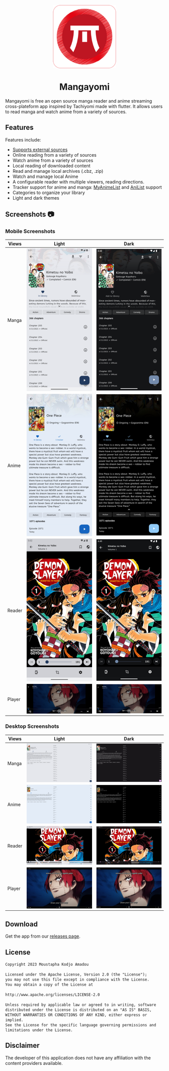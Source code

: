 <p align="center">
 <img width=200px height=200px src="assets/app_icons/icon-red.png"/>
</p>

<h1 align="center"> Mangayomi </h1>

Mangayomi is free an open source manga reader and anime streaming cross-plateform app inspired by Tachiyomi made with flutter. It allows users to read manga and watch anime from a variety of sources.

## Features

Features include:
* [Supports external sources](https://github.com/kodjodevf/mangayomi-extensions)
* Online reading from a variety of sources
* Watch anime from a variety of sources
* Local reading of downloaded content
* Read and manage local archives (.cbz, .zip)
* Watch and manage local Anime
* A configurable reader with multiple viewers, reading directions.
* Tracker support for anime and manga: [MyAnimeList](https://myanimelist.net/) and [AniList](https://anilist.co/) support
* Categories to organize your library
* Light and dark themes

## Screenshots :camera:

### Mobile Screenshots                                                                                                                
| Views    |  Light                                                     |  Dark                                                        |
| -------- | ---------------------------------------------------------- | ------------------------------------------------------------ |
| Manga    |  ![mobile_manga_light](screenshots/mobile_manga_light.png)     |![mobile_manga_dark](screenshots/mobile_manga_dark.png)      |
| Anime    |  ![mobile_anime_light](screenshots/mobile_anime_light.png)     |![mobile_anime_dark](screenshots/mobile_anime_dark.png)      |
| Reader   |  ![mobile_reader_light](screenshots/mobile_reader_light.png)   |![mobile_reader_dark](screenshots/mobile_reader_dark.png) |
| Player   |  ![mobile_anime_player](screenshots/mobile_anime_player.png)|![mobile_anime_player](screenshots/mobile_anime_player.png)|

### Desktop Screenshots                                                                                                                
| Views    |  Light                                                     |  Dark                                                        |
| -------- | ---------------------------------------------------------- | ------------------------------------------------------------ |
| Manga    |  ![desktop_manga_light](screenshots/desktop_manga_light.png)     |![desktop_manga_dark](screenshots/desktop_manga_dark.png)      |
| Anime    |  ![desktop_anime_light](screenshots/desktop_anime_light.png)     |![desktop_anime_dark](screenshots/desktop_anime_dark.png)      |
| Reader   |  ![desktop_reader_light](screenshots/desktop_reader_light.png)   |![desktop_reader_dark](screenshots/desktop_reader_dark.png) |
| Player   |  ![desktop_anime_player](screenshots/desktop_anime_player.png)|![desktop_anime_player](screenshots/desktop_anime_player.png)|

## Download
Get the app from our [releases page](https://github.com/kodjodevf/mangayomi/releases).

## License

    Copyright 2023 Moustapha Kodjo Amadou

    Licensed under the Apache License, Version 2.0 (the "License");
    you may not use this file except in compliance with the License.
    You may obtain a copy of the License at

    http://www.apache.org/licenses/LICENSE-2.0

    Unless required by applicable law or agreed to in writing, software
    distributed under the License is distributed on an "AS IS" BASIS,
    WITHOUT WARRANTIES OR CONDITIONS OF ANY KIND, either express or implied.
    See the License for the specific language governing permissions and
    limitations under the License.



## Disclaimer

The developer of this application does not have any affiliation with the content providers available.
